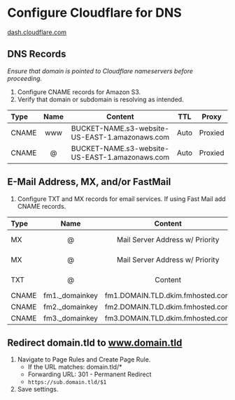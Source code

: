 # Configure Cloudflare for DNS

[dash.cloudflare.com](https://dash.cloudflare.com/)

## DNS Records

*Ensure that domain is pointed to Cloudflare nameservers before proceeding.*

1. Configure CNAME records for Amazon S3.
2. Verify that domain or subdomain is resolving as intended.

| Type        | Name        | Content       |  TTL  |  Proxy  |
| :---        | :----:      | :---:         | :---: |  :---:  |
| CNAME      | www       | BUCKET-NAME.s3-website-US-EAST-1.amazonaws.com   |    Auto   |    Proxied     |
| CNAME      | @       | BUCKET-NAME.s3-website-US-EAST-1.amazonaws.com   |    Auto   |    Proxied     |

## E-Mail Address, MX, and/or FastMail

1. Configure TXT and MX records for email services. If using Fast Mail add CNAME records.

| Type        | Name        | Content       |  TTL  |  Proxy  |
| :---        | :----:      | :---:         | :---: |  :---:  |
| MX      | @       |  Mail Server Address w/ Priority  |    Auto   |    DNS only     |
| MX      | @       |  Mail Server Address w/ Priority  |    Auto   |    DNS only     |
| TXT      | @       |  Content  |    Auto   |    DNS only     |
| CNAME      | fm1._domainkey      |  fm1.DOMAIN.TLD.dkim.fmhosted.com  |    Auto   |    Proxied     |
| CNAME      | fm2._domainkey      |  fm2.DOMAIN.TLD.dkim.fmhosted.com  |    Auto   |    Proxied     |
| CNAME      | fm3._domainkey      |  fm3.DOMAIN.TLD.dkim.fmhosted.com  |    Auto   |    Proxied     |

## Redirect domain.tld to www.domain.tld

1. Navigate to Page Rules and Create Page Rule.
    - If the URL matches: domain.tld/*
    - Forwarding URL: 301 - Permanent Redirect
    - `https://sub.domain.tld/$1`
2. Save settings.

